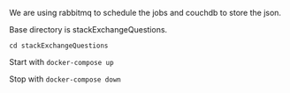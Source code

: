 We are using rabbitmq to schedule the jobs and couchdb to store the json.

Base directory is stackExchangeQuestions.

`cd stackExchangeQuestions`

Start with `docker-compose up`

Stop with `docker-compose down`
